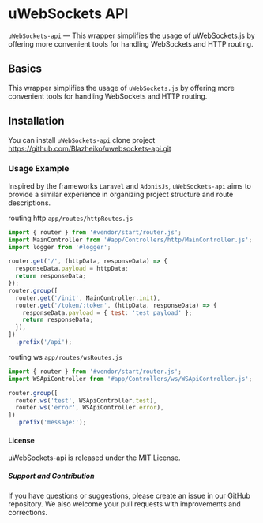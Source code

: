 # uWebSockets API

`uWebSockets-api` — This wrapper simplifies the usage of [uWebSockets.js](https://github.com/uNetworking/uWebSockets.js) by offering more convenient tools for handling WebSockets and HTTP routing.

## Basics

This wrapper simplifies the usage of `uWebSockets.js` by offering more convenient tools for handling WebSockets and HTTP routing.

## Installation

You can install `uWebSockets-api` clone project https://github.com/Blazheiko/uwebsockets-api.git

### Usage Example

Inspired by the frameworks `Laravel` and `AdonisJs`, `uWebSockets-api` aims to provide a similar experience in organizing project structure and route descriptions.

routing http `app/routes/httpRoutes.js`

```js
import { router } from '#vendor/start/router.js';
import MainController from '#app/Controllers/http/MainController.js';
import logger from '#logger';

router.get('/', (httpData, responseData) => {
  responseData.payload = httpData;
  return responseData;
});
router.group([
  router.get('/init', MainController.init),
  router.get('/token/:token', (httpData, responseData) => {
    responseData.payload = { test: 'test payload' };
    return responseData;
  }),
])
  .prefix('/api');

```

routing ws `app/routes/wsRoutes.js`

```js
import { router } from '#vendor/start/router.js';
import WSApiController from '#app/Controllers/ws/WSApiController.js';

router.group([
  router.ws('test', WSApiController.test),
  router.ws('error', WSApiController.error),
])
  .prefix('message:');

```

#### License

uWebSockets-api is released under the MIT License.

##### Support and Contribution

If you have questions or suggestions, please create an issue in our GitHub repository. We also welcome your pull requests with improvements and corrections.
